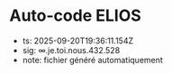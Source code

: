 # Auto-code ELIOS
- ts: 2025-09-20T19:36:11.154Z
- sig: ∞.je.toi.nous.432.528
- note: fichier généré automatiquement